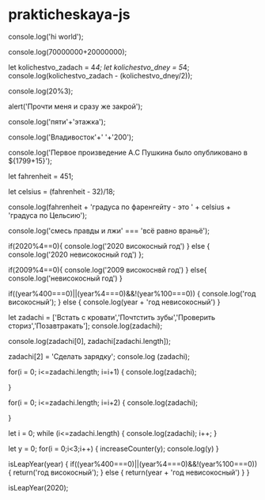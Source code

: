 # prakticheskaya-js

console.log('hi world');

console.log(70000000+20000000);

let kolichestvo_zadach = 4*4;
let kolichestvo_dney = 5*4;
console.log(kolichestvo_zadach - (kolichestvo_dney/2));


console.log(20%3);

alert('Прочти меня и сразу же закрой');

console.log('пяти'+'этажка');

console.log('Владивосток'+' '+'200');

console.log('Первое произведение А.С Пушкина было опубликовано в ${1799+15}');

let fahrenheit = 451;

let celsius = (fahrenheit - 32)/18;

console.log(fahrenheit + 'градуса по фаренгейту - это ' + celsius + 'градуса по Цельсию');


console.log('смесь правды и лжи' === 'всё равно враньё');

if(2020%4==0){
    console.log('2020 високосный год')
} else {
    console.log('2020 невисокосный год')
};


if(2009%4==0){
    console.log('2009 високоснвй год')
} else{
    console.log('невисокосный год')
}

if((year%400===0)||(year%4===0)&&!(year%100===0))
    {
        console.log('год високосный');
    } else {
        console.log(year + 'год невисокосный')
    }

let zadachi = ['Встать с кровати','Почтстить зубы','Проверить сториз','Позавтракать'];
console.log(zadachi);

console.log(zadachi[0], zadachi[zadachi.length]);


zadachi[2] = 'Сделать зарядку';
console.log (zadachi);

for(i = 0; i<=zadachi.length; i=i+1)
{
    console.log(zadachi);

}


for(i = 0; i<=zadachi.length; i=i+2)
{
    console.log(zadachi);

}


let i = 0;
while (i<=zadachi.length)
{
    console.log(zadachi);
    i++;
}


let y = 0;
for(i = 0;i<3;i++)
{
     increaseCounter(y);
     console.log(y)
}

isLeapYear(year)
{
    if((year%400===0)||(year%4===0)&&!(year%100===0))
    {
        return('год високосный');
    } else {
        return(year + 'год невисокосный')
    }
}

isLeapYear(2020);
